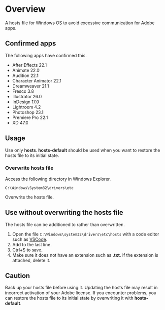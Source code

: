 # Overview

A hosts file for Windows OS to avoid excessive communication for Adobe apps.

## Confirmed apps
The following apps have confirmed this.

- After Effects 22.1
- Animate 22.0
- Audition 22.1
- Character Animator 22.1
- Dreamweaver 21.1
- Fresco 3.8
- Illustrator 26.0
- InDesign 17.0
- Lightroom 4.2
- Photoshop 23.1
- Premiere Pro 22.1
- XD 47.0

## Usage

Use only **hosts**. **hosts-default** should be used when you want to restore the hosts file to its initial state.

### Overwrite hosts file

Access the following directory in Windows Explorer.

```
C:\Windows\System32\drivers\etc
```

Overwrite the hosts file.

## Use without overwriting the hosts file

The hosts file can be additioned to rather than overwritten.

1. Open the file `C:\Windows\system32\drivers\etc\hosts` with a code editor such as [VSCode](https://azure.microsoft.com/ja-jp/products/visual-studio-code/).
2. Add to the last line.
3. Ctrl+S to save.
4. Make sure it does not have an extension such as **.txt**. If the extension is attached, delete it.

## Caution

Back up your hosts file before using it. Updating the hosts file may result in incorrect activation of your Adobe license. If you encounter problems, you can restore the hosts file to its initial state by overwriting it with **hosts-default**.
